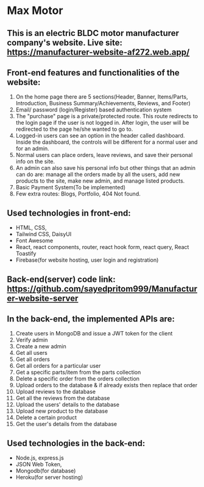 # Max Motor

## This is an electric BLDC motor manufacturer company's website. Live site: https://manufacturer-website-af272.web.app/

## Front-end features and functionalities of the website:
1. On the home page there are 5 sections(Header, Banner, Items/Parts, Introduction, Business Summary/Achievements, Reviews, and Footer)
2. Email/ password (login/Register) based authentication system
3. The "purchase" page is a private/protected route. This route redirects to the login page if the user is not logged in. After login, the user will be redirected to the page he/she wanted to go to. 
4. Logged-in users can see an option in the header called dashboard. Inside the dashboard, the controls will be different for a normal user and for an admin.
5. Normal users can place orders, leave reviews, and save their personal info on the site.
6. An admin can also save his personal info but other things that an admin can do are: manage all the orders made by all the users, add new products to the site, make new admin, and manage listed products. 
8. Basic Payment System(To be implemented) 
9. Few extra routes: Blogs, Portfolio, 404 Not found. 

## Used technologies in front-end: 
* HTML, CSS, 
* Tailwind CSS, DaisyUI
* Font Awesome
* React, react components, router, react hook form, react query, React Toastify
* Firebase(for website hosting, user login and registration)

## Back-end(server) code link: https://github.com/sayedpritom999/Manufacturer-website-server

## In the back-end, the implemented APIs are: 
1. Create users in MongoDB and issue a JWT token for the client
2. Verify admin
3. Create a new admin
4. Get all users
5. Get all orders
6. Get all orders for a particular user
7. Get a specific parts/item from the parts collection
8. Delete a specific order from the orders collection
9. Upload orders to the database & if already exists then replace that order
10. Upload reviews to the database
11. Get all the reviews from the database
12. Upload the users' details to the database
13. Upload new product to the database
14. Delete a certain product
15. Get the user's details from the database

## Used technologies in the back-end: 
* Node.js, express.js
* JSON Web Token,
* Mongodb(for database)
* Heroku(for server hosting)
